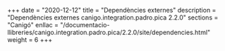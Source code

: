 +++
date        = "2020-12-12"
title       = "Dependències externes"
description = "Dependències externes canigo.integration.padro.pica 2.2.0"
sections    = "Canigó"
enllac		= "/documentacio-llibreries/canigo.integration.padro.pica/2.2.0/site/dependencies.html"
weight		= 6
+++
